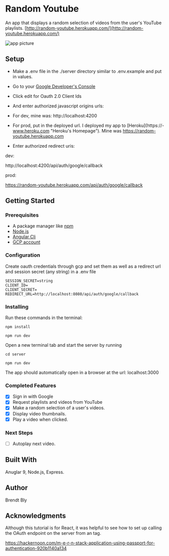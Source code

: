 # Random Youtube

An app that displays a random selection of videos from the user's YouTube playlists.
[http://random-youtube.herokuapp.com/](http://random-youtube.herokuapp.com/)

![app picture](/random-youtube.png)

## Setup

- Make a .env file in the ./server directory similar to .env.example and put in values.
- Go to your [Google Developer's Console](https://console.developers.google.com/)
- Click edit for Oauth 2.0 Client Ids
- And enter authorized javascript origins urls:
- For dev, mine was: 
http://localhost:4200
- For prod, put in the deployed url.  I deployed my app to [Heroku](https://- www.heroku.com "Heroku's Homepage").  Mine was 
https://random-youtube.herokuapp.com

- Enter authorized redirect uris: 

dev: 

http://localhost:4200/api/auth/google/callback

prod: 

https://random-youtube.herokuapp.com/api/auth/google/callback

## Getting Started

### Prerequisites

- A package manager like [npm](https://www.npmjs.com/)
- [Node.js](https://nodejs.org/en/)
- [Angular Cli](https://cli.angular.io/)
- [GCP account](https://cloud.google.com)

### Configuration

Create oauth credentials through gcp and set them as well as a redirect url and session secret (any string) in a .env file

```
SESSION_SECRET=string
CLIENT_ID=
CLIENT_SECRET=
REDIRECT_URL=http://localhost:8080/api/auth/google/callback
```

### Installing

Run these commands in the terminal:

```
npm install

npm run dev
```

Open a new terminal tab and start the server by running

```
cd server

npm run dev
```

The app should automatically open in a browser at the url: localhost:3000

### Completed Features

- [x] Sign in with Google
- [x] Request playlists and videos from YouTube
- [x] Make a random selection of a user's videos.
- [x] Display video thumbnails.
- [x] Play a video when clicked.

### Next Steps

- [ ] Autoplay next video.

## Built With

Anuglar 9, Node.js, Express.

## Author

Brendt Bly

## Acknowledgments

Although this tutorial is for React, it was helpful to see how to set up calling the OAuth endpoint on the server from
an <a> tag.

https://hackernoon.com/m-e-r-n-stack-application-using-passport-for-authentication-920b1140a134
